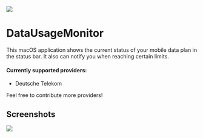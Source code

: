 ![](https://user-images.githubusercontent.com/7442307/179369411-cdd4635b-2ab3-4289-84f5-5362e003ac2a.png)

#  DataUsageMonitor

This macOS application shows the current status of your mobile data plan in the status bar.
It also can notify you when reaching certain limits.

#### Currently supported providers:
- Deutsche Telekom 

Feel free to contribute more providers!

## Screenshots
![](https://user-images.githubusercontent.com/7442307/179369242-4573a7fb-76a8-460d-b392-d727ce4fa8f9.png)
